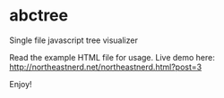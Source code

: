 # abctree
Single file javascript tree visualizer

Read the example HTML file for usage. Live demo here: http://northeastnerd.net/northeastnerd.html?post=3

Enjoy!
